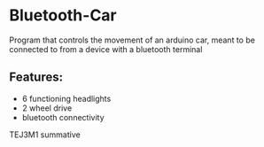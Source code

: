 # Bluetooth-Car

Program that controls the movement of an arduino car, meant to be connected to from a device with a bluetooth terminal

## Features:
- 6 functioning headlights
- 2 wheel drive
- bluetooth connectivity

TEJ3M1 summative
